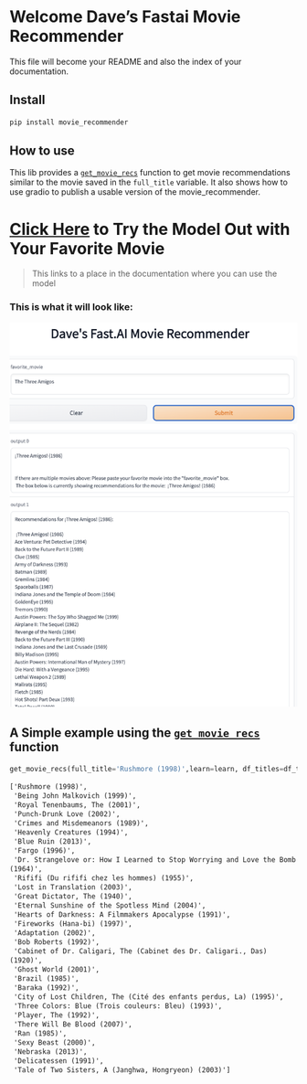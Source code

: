 Welcome Dave’s Fastai Movie Recommender
================

<!-- WARNING: THIS FILE WAS AUTOGENERATED! DO NOT EDIT! -->

This file will become your README and also the index of your
documentation.

## Install

``` sh
pip install movie_recommender
```

## How to use

This lib provides a
[`get_movie_recs`](https://daveramseymusic.github.io/movie-rec/movie_recommender.html#get_movie_recs)
function to get movie recommendations similar to the movie saved in the
`full_title` variable. It also shows how to use gradio to publish a
usable version of the movie_recommender.

# [Click Here](https://daveramseymusic.github.io/movie-rec/movie_recommender.html#actually-try-the-model-here) to Try the Model Out with Your Favorite Movie

> This links to a place in the documentation where you can use the model

### This is what it will look like:

![example](example1.png)

## A Simple example using the [`get_movie_recs`](https://daveramseymusic.github.io/movie-rec/movie_recommender.html#get_movie_recs) function

``` python
get_movie_recs(full_title='Rushmore (1998)',learn=learn, df_titles=df_titles)
```

    ['Rushmore (1998)',
     'Being John Malkovich (1999)',
     'Royal Tenenbaums, The (2001)',
     'Punch-Drunk Love (2002)',
     'Crimes and Misdemeanors (1989)',
     'Heavenly Creatures (1994)',
     'Blue Ruin (2013)',
     'Fargo (1996)',
     'Dr. Strangelove or: How I Learned to Stop Worrying and Love the Bomb (1964)',
     'Rififi (Du rififi chez les hommes) (1955)',
     'Lost in Translation (2003)',
     'Great Dictator, The (1940)',
     'Eternal Sunshine of the Spotless Mind (2004)',
     'Hearts of Darkness: A Filmmakers Apocalypse (1991)',
     'Fireworks (Hana-bi) (1997)',
     'Adaptation (2002)',
     'Bob Roberts (1992)',
     'Cabinet of Dr. Caligari, The (Cabinet des Dr. Caligari., Das) (1920)',
     'Ghost World (2001)',
     'Brazil (1985)',
     'Baraka (1992)',
     'City of Lost Children, The (Cité des enfants perdus, La) (1995)',
     'Three Colors: Blue (Trois couleurs: Bleu) (1993)',
     'Player, The (1992)',
     'There Will Be Blood (2007)',
     'Ran (1985)',
     'Sexy Beast (2000)',
     'Nebraska (2013)',
     'Delicatessen (1991)',
     'Tale of Two Sisters, A (Janghwa, Hongryeon) (2003)']
